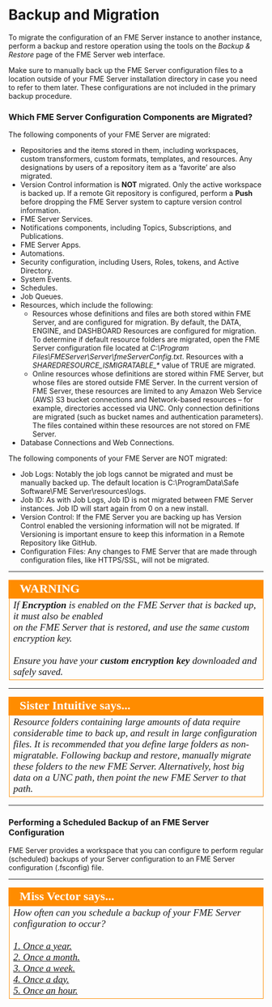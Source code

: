 # Backup and Migration #

To migrate the configuration of an FME Server instance to another instance, perform a backup and restore operation using the tools on the *Backup & Restore* page of the FME Server web interface.

Make sure to manually back up the FME Server configuration files to a location outside of your FME Server installation directory in case you need to refer to them later. These configurations are not included in the primary backup procedure.

### Which FME Server Configuration Components are Migrated? ###

The following components of your FME Server are migrated:

- Repositories and the items stored in them, including workspaces, custom transformers, custom formats, templates, and resources. Any designations by users of a repository item as a ‘favorite’ are also migrated.
- Version Control information is **NOT** migrated. Only the active workspace is backed up.  If a remote Git repository is configured, perform a **Push** before dropping the FME Server system to capture version control information.
- FME Server Services.
- Notifications components, including Topics, Subscriptions, and Publications.
- FME Server Apps.
- Automations.
- Security configuration, including Users, Roles, tokens, and Active Directory.
- System Events.
- Schedules.
- Job Queues.
- Resources, which include the following:
    - Resources whose definitions and files are both stored within FME Server, and are configured for migration. By default, the DATA, ENGINE, and DASHBOARD Resources are configured for migration. To determine if default resource folders are migrated, open the FME Server configuration file located at *C:\Program Files\FMEServer\Server\fmeServerConfig.txt*. Resources with a *SHAREDRESOURCE\_ISMIGRATABLE\_\** value of TRUE are migrated.
    - Online resources whose definitions are stored within FME Server, but whose files are stored outside FME Server. In the current version of FME Server, these resources are limited to any Amazon Web Service (AWS) S3 bucket connections and Network-based resources – for example, directories accessed via UNC. Only connection definitions are migrated (such as bucket names and authentication parameters). The files contained within these resources are not stored on FME Server.
- Database Connections and Web Connections.

The following components of your FME Server are NOT migrated:
- Job Logs: Notably the job logs cannot be migrated and must be manually backed up. The default location is C:\ProgramData\Safe Software\FME Server\resources\logs\.
- Job ID: As with Job Logs, Job ID is not migrated between FME Server instances. Job ID will start again from 0 on a new install.
- Version Control: If the FME Server you are backing up has Version Control enabled the versioning information will not be migrated. If Versioning is important ensure to keep this information in a Remote Repository like GitHub.
- Configuration Files: Any changes to FME Server that are made through configuration files, like HTTPS/SSL, will not be migrated.


---

<!--Tip Section-->

<table style="border-spacing: 0px">
<tr>
<td style="vertical-align:middle;background-color:darkorange;border: 2px solid darkorange">
<i class="fa fa-info-circle fa-lg fa-pull-left fa-fw" style="color:white;padding-right: 12px;vertical-align:text-top"></i>
<span style="color:white;font-size:x-large;font-weight: bold;font-family:serif">WARNING</span>
</td>
</tr>

<tr>
<td style="border: 1px solid darkorange">
<span style="font-family:serif; font-style:italic; font-size:larger">
If <strong>Encryption</strong> is enabled on the FME Server that is backed up,
it must also be enabled <br>
on the FME Server that is restored, and use the same custom encryption key.
<br>
<br>
Ensure you have your <strong>custom encryption key</strong> downloaded and safely saved.</span>
</td>
</tr>
</table>

---

<!--Person X says...-->

<table style="border-spacing: 0px">
<tr>
<td style="vertical-align:middle;background-color:darkorange;border: 2px solid darkorange">
<i class="fa fa-quote-left fa-lg fa-pull-left fa-fw" style="color:white;padding-right: 12px;vertical-align:text-top"></i>
<span style="color:white;font-size:x-large;font-weight: bold;font-family:serif">Sister Intuitive says...</span>
</td>
</tr>

<tr>
<td style="border: 1px solid darkorange">
<span style="font-family:serif; font-style:italic; font-size:larger">
Resource folders containing large amounts of data require considerable time to back up, and result in large configuration files. It is recommended that you define large folders as non-migratable. Following backup and restore, manually migrate these folders to the new FME Server. Alternatively, host big data on a UNC path, then point the new FME Server to that path.
</span>
</td>
</tr>
</table>

---

### Performing a Scheduled Backup of an FME Server Configuration ###

FME Server provides a workspace that you can configure to perform regular (scheduled) backups of your Server configuration to an FME Server configuration (.fsconfig) file.

---

<!--Person X says...-->

<table style="border-spacing: 0px">
<tr>
<td style="vertical-align:middle;background-color:darkorange;border: 2px solid darkorange">
<i class="fa fa-quote-left fa-lg fa-pull-left fa-fw" style="color:white;padding-right: 12px;vertical-align:text-top"></i>
<span style="color:white;font-size:x-large;font-weight: bold;font-family:serif">Miss Vector says...</span>
</td>
</tr>

<tr>
<td style="border: 1px solid darkorange">
<span style="font-family:serif; font-style:italic; font-size:larger">
How often can you schedule a backup of your FME Server configuration to occur?
<br><br><a href="http://52.73.3.37/fmedatastreaming/Manual/QAResponse2017.fmw?chapter=29&question=1&answer=1&DestDataset_TEXTLINE=C%3A%5CFMEOutput%5CQAResponse.html">1. Once a year.</a>
<br><a href="http://52.73.3.37/fmedatastreaming/Manual/QAResponse2017.fmw?chapter=29&question=1&answer=2&DestDataset_TEXTLINE=C%3A%5CFMEOutput%5CQAResponse.html">2. Once a month.</a>
<br><a href="http://52.73.3.37/fmedatastreaming/Manual/QAResponse2017.fmw?chapter=29&question=1&answer=3&DestDataset_TEXTLINE=C%3A%5CFMEOutput%5CQAResponse.html">3. Once a week.</a>
<br><a href="http://52.73.3.37/fmedatastreaming/Manual/QAResponse2017.fmw?chapter=29&question=1&answer=4&DestDataset_TEXTLINE=C%3A%5CFMEOutput%5CQAResponse.html">4. Once a day.</a>
<br><a href="http://52.73.3.37/fmedatastreaming/Manual/QAResponse2017.fmw?chapter=29&question=1&answer=5&DestDataset_TEXTLINE=C%3A%5CFMEOutput%5CQAResponse.html">5. Once an hour.</a>
</span>
</td>
</tr>
</table>
